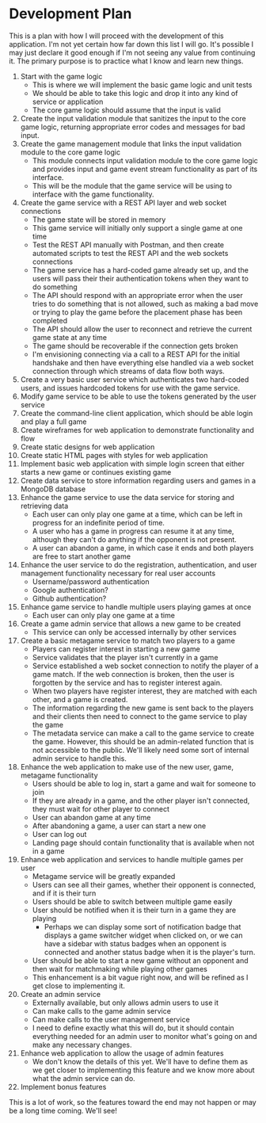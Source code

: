 # Development Plan

This is a plan with how I will proceed with the development of this application. I'm not yet certain how far down this list I will go. It's possible I may just declare it good enough if I'm not seeing any value from continuing it. The primary purpose is to practice what I know and learn new things.

1. Start with the game logic
	- This is where we will implement the basic game logic and unit tests
	- We should be able to take this logic and drop it into any kind of service or application
	- The core game logic should assume that the input is valid
2. Create the input validation module that sanitizes the input to the core game logic, returning appropriate error codes and messages for bad input.
3. Create the game management module that links the input validation module to the core game logic
	- This module connects input validation module to the core game logic and provides input and game event stream functionality as part of its interface. 
	- This will be the module that the game service will be using to interface with the game functionality.
4. Create the game service with a REST API layer and web socket connections
	- The game state will be stored in memory
	- This game service will initially only support a single game at one time
	- Test the REST API manually with Postman, and then create automated scripts to test the REST API and the web sockets connections
	- The game service has a hard-coded game already set up, and the users will pass their their authentication tokens when they want to do something
	- The API should respond with an appropriate error when the user tries to do something that is not allowed, such as making a bad move or trying to play the game before the placement phase has been completed
	- The API should allow the user to reconnect and retrieve the current game state at any time
	- The game should be recoverable if the connection gets broken
	- I'm envisioning connecting via a call to a REST API for the initial handshake and then have everything else handled via a web socket connection through which streams of data flow both ways.
5. Create a very basic user service which authenticates two hard-coded users, and issues hardcoded tokens for use with the game service.
6. Modify game service to be able to use the tokens generated by the user service
7. Create the command-line client application, which should be able login and play a full game
8. Create wireframes for web application to demonstrate functionality and flow
9. Create static designs for web application
10. Create static HTML pages with styles for web application
11. Implement basic web application with simple login screen that either starts a new game or continues existing game
12. Create data service to store information regarding users and games in a MongoDB database
13. Enhance the game service to use the data service for storing and retrieving data
	- Each user can only play one game at a time, which can be left in progress for an indefinite period of time.
	- A user who has a game in progress can resume it at any time, although they can't do anything if the opponent is not present.
	- A user can abandon a game, in which case it ends and both players are free to start another game
14. Enhance the user service to do the registration, authentication, and user management functionality necessary for real user accounts
	- Username/password authentication
	- Google authentication?
	- Github authentication?
15. Enhance game service to handle multiple users playing games at once
	- Each user can only play one game at a time
16. Create a game admin service that allows a new game to be created 
	- This service can only be accessed internally by other services
17. Create a basic metagame service to match two players to a game
	- Players can register interest in starting a new game
	- Service validates that the player isn't currently in a game
	- Service established a web socket connection to notify the player of a game match. If the web connection is broken, then the user is forgotten by the service and has to register interest again.
	- When two players have register interest, they are matched with each other, and a game is created.
	- The information regarding the new game is sent back to the players and their clients then need to connect to the game service to play the game
	- The metadata service can make a call to the game service to create the game. However, this should be an admin-related function that is not accessible to the public. We'll likely need some sort of internal admin service to handle this.
15. Enhance the web application to make use of the new user, game, metagame functionality
	- Users should be able to log in, start a game and wait for someone to join
	- If they are already in a game, and the other player isn't connected, they must wait for other player to connect
	- User can abandon game at any time
	- After abandoning a game, a user can start a new one
	- User can log out
	- Landing page should contain functionality that is available when not in a game
16. Enhance web application and services to handle multiple games per user
	- Metagame service will be greatly expanded
	- Users can see all their games, whether their opponent is connected, and if it is their turn
	- Users should be able to switch between multiple game easily
	- User should be notified when it is their turn in a game they are playing
		- Perhaps we can display some sort of notification badge that displays a game switcher widget when clicked on, or we can have a sidebar with status badges when an opponent is connected and another status badge when it is the player's turn.
	- User should be able to start a new game without an opponent and then wait for matchmaking while playing other games
	- This enhancement is a bit vague right now, and will be refined as I get close to implementing it.
17. Create an admin service
	- Externally available, but only allows admin users to use it
	- Can make calls to the game admin service
	- Can make calls to the user management service
	- I need to define exactly what this will do, but it should contain everything needed for an admin user to monitor what's going on and make any necessary changes.
18. Enhance web application to allow the usage of admin features
	- We don't know the details of this yet. We'll have to define them as we get closer to implementing this feature and we know more about what the admin service can do.
17. Implement bonus features

This is a lot of work, so the features toward the end may not happen or may be a long time coming. We'll see!

